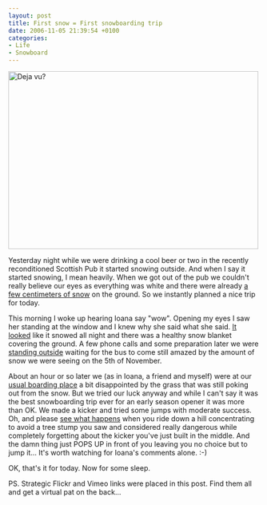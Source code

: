 ```yaml
---
layout: post
title: First snow = First snowboarding trip
date: 2006-11-05 21:39:54 +0100
categories:
- Life
- Snowboard
---
```

<a href="http://www.flickr.com/photos/janos/289634654/"><img src="http://static.flickr.com/118/289634654_47bf068ae9.jpg" width="500" height="356" border="0" alt="Deja vu?" class="image" /></a>

Yesterday night while we were drinking a cool beer or two in the recently reconditioned Scottish Pub it started snowing outside. And when I say it started snowing, I mean heavily. When we got out of the pub we couldn't really believe our eyes as everything was white and there were already <a href="http://www.flickr.com/photos/janos/289633519/">a few centimeters of snow</a> on the ground. So we instantly planned a nice trip for today.

This morning I woke up hearing Ioana say "wow". Opening my eyes I saw her standing at the window and I knew why she said what she said. <a href="http://www.flickr.com/photos/janos/289633879/">It looked</a> like it snowed all night and there was a healthy snow blanket covering the ground. A few phone calls and some preparation later we were <a href="http://www.flickr.com/photos/janos/289634280/">standing outside</a> waiting for the bus to come still amazed by the amount of snow we were seeing on the 5th of November.

About an hour or so later we (as in Ioana, a friend and myself) were at our <a href="http://www.flickr.com/photos/janos/289634654/">usual boarding place</a> a bit disappointed by the grass that was still poking out from the snow. But we tried our luck anyway and while I can't say it was the best snowboarding trip ever for an early season opener it was more than OK. We made a kicker and tried some jumps with moderate success. Oh, and please <a href="http://www.vimeo.com/clip:114852">see what happens</a> when you ride down a hill concentrating to avoid a tree stump you saw and considered really dangerous while completely forgetting about the kicker you've just built in the middle. And the damn thing just POPS UP in front of you leaving you no choice but to jump it... It's worth watching for Ioana's comments alone. :-)

OK, that's it for today. Now for some sleep.

PS. Strategic Flickr and Vimeo links were placed in this post. Find them all and get a virtual pat on the back...
